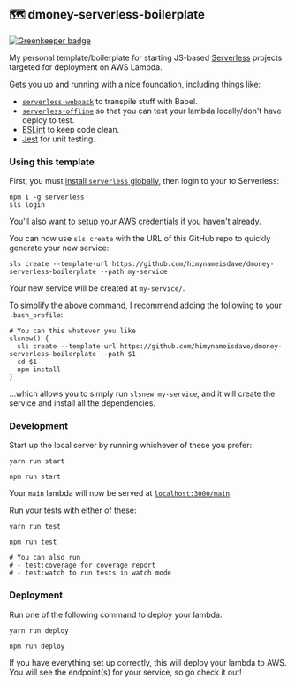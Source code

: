 ## 🗺️ dmoney-serverless-boilerplate

[![Greenkeeper badge](https://badges.greenkeeper.io/himynameisdave/dmoney-serverless-boilerplate.svg)](https://greenkeeper.io/)

My personal template/boilerplate for starting JS-based [Serverless](https://github.com/serverless/serverless) projects targeted for deployment on AWS Lambda.

Gets you up and running with a nice foundation, including things like:

- [`serverless-webpack`](https://github.com/serverless-heaven/serverless-webpack) to transpile stuff with Babel.
- [`serverless-offline`](https://github.com/dherault/serverless-offline) so that you can test your lambda locally/don't have deploy to test.
- [ESLint](https://eslint.org/) to keep code clean.
- [Jest](https://github.com/facebook/jest) for unit testing.


### Using this template

First, you must [install `serverless` globally](https://serverless.com/framework/docs/providers/aws/guide/installation/), then login to your to Serverless:

```
npm i -g serverless
sls login
```

You'll also want to [setup your AWS credentials](https://serverless.com/framework/docs/providers/aws/guide/credentials/) if you haven't already.

You can now use `sls create` with the URL of this GitHub repo to quickly generate your new service:

```
sls create --template-url https://github.com/himynameisdave/dmoney-serverless-boilerplate --path my-service
```

Your new service will be created at `my-service/`.

To simplify the above command, I recommend adding the following to your `.bash_profile`:

```
# You can this whatever you like
slsnew() {
  sls create --template-url https://github.com/himynameisdave/dmoney-serverless-boilerplate --path $1
  cd $1
  npm install
}
```

...which allows you to simply run `slsnew my-service`, and it will create the service and install all the dependencies.

### Development

Start up the local server by running whichever of these you prefer:

```
yarn run start

npm run start
```

Your `main` lambda will now be served at [`localhost:3000/main`](http://localhost:3000/main).

Run your tests with either of these:

```
yarn run test

npm run test

# You can also run
# - test:coverage for coverage report
# - test:watch to run tests in watch mode
```

### Deployment

Run one of the following command to deploy your lambda:

```
yarn run deploy

npm run deploy
```

If you have everything set up correctly, this will deploy your lambda to AWS. You will see the endpoint(s) for your service, so go check it out!
